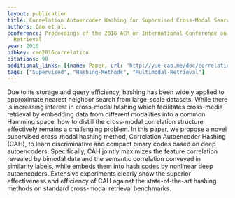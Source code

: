 ```yaml
---
layout: publication
title: Correlation Autoencoder Hashing for Supervised Cross-Modal Search
authors: Cao et al.
conference: Proceedings of the 2016 ACM on International Conference on Multimedia
  Retrieval
year: 2016
bibkey: cao2016correlation
citations: 98
additional_links: [{name: Paper, url: 'http://yue-cao.me/doc/correlation-autoencoder-hashing-cah-icmr16.pdf'}]
tags: ["Supervised", "Hashing-Methods", "Multimodal-Retrieval"]
---
```

Due to its storage and query efficiency, hashing has been widely
applied to approximate nearest neighbor search from large-scale
datasets. While there is increasing interest in cross-modal hashing
which facilitates cross-media retrieval by embedding data from different modalities into a common Hamming space, how to distill the
cross-modal correlation structure effectively remains a challenging
problem. In this paper, we propose a novel supervised cross-modal
hashing method, Correlation Autoencoder Hashing (CAH), to learn
discriminative and compact binary codes based on deep autoencoders. Specifically, CAH jointly maximizes the feature correlation
revealed by bimodal data and the semantic correlation conveyed in
similarity labels, while embeds them into hash codes by nonlinear
deep autoencoders. Extensive experiments clearly show the superior effectiveness and efficiency of CAH against the state-of-the-art
hashing methods on standard cross-modal retrieval benchmarks.